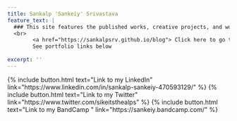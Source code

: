 ```yaml
---
title: Sankalp 'Sankeiy' Srivastava 
feature_text: |
  ### This site features the published works, creative projects, and working notes of Sankalp 'Sankeiy' Srivastava <br> <br> 
  <br>
      	<a href="https://sankalpsrv.github.io/blog"> Click here to go to the blog </a> <br> <br>
      	See portfolio links below 
   
excerpt: ''
---
```


<p> {% include button.html text="Link to my LinkedIn" link="https://www.linkedin.com/in/sankalp-sankeiy-470593129/" %} {% include button.html text="Link to my Twitter" link="https://www.twitter.com/sikeitsthealps" %} {% include button.html text="Link to my BandCamp " link="https://sankeiy.bandcamp.com/" %} </p>
